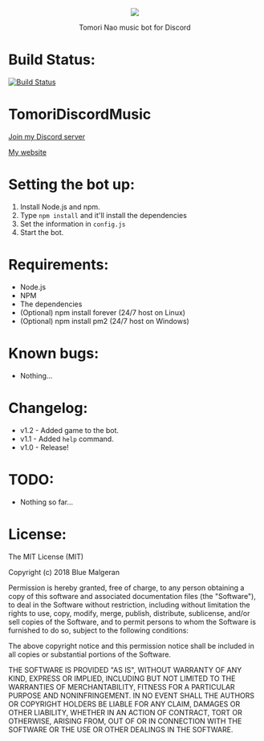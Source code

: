 <p align="center">
  <img src="https://i.imgur.com/ZnxxmE4.png">
</p>
<p align="center">
  Tomori Nao music bot for Discord
</p>

# Build Status:
[![Build Status](https://travis-ci.com/BlueMalgeran/TomoriDiscordMusic.svg?branch=master)](https://travis-ci.com/BlueMalgeran/TomoriDiscordMusic)
# TomoriDiscordMusic
<p>
  <a href="https://discord.gg/KugMg6K" target="_blank">Join my Discord server</a><br>
</p>
<p>
<a href="http://bluemalgeran.com/" target="_blank">My website</a>
</p>

# Setting the bot up:
1. Install Node.js and npm.
2. Type `npm install` and it'll install the dependencies
3. Set the information in `config.js`
4. Start the bot.
# Requirements:
+ Node.js
+ NPM
+ The dependencies
+ (Optional) npm install forever (24/7 host on Linux)
+ (Optional) npm install pm2 (24/7 host on Windows)
# Known bugs:
+ Nothing...
# Changelog:
+ v1.2 - Added game to the bot.
+ v1.1 - Added `help` command.
+ v1.0 - Release!
# TODO:
+ Nothing so far...
# License:
The MIT License (MIT)

Copyright (c) 2018 Blue Malgeran

Permission is hereby granted, free of charge, to any person obtaining a copy of this software and associated documentation files (the "Software"), to deal in the Software without restriction, including without limitation the rights to use, copy, modify, merge, publish, distribute, sublicense, and/or sell copies of the Software, and to permit persons to whom the Software is furnished to do so, subject to the following conditions:

The above copyright notice and this permission notice shall be included in all copies or substantial portions of the Software.

THE SOFTWARE IS PROVIDED "AS IS", WITHOUT WARRANTY OF ANY KIND, EXPRESS OR IMPLIED, INCLUDING BUT NOT LIMITED TO THE WARRANTIES OF MERCHANTABILITY, FITNESS FOR A PARTICULAR PURPOSE AND NONINFRINGEMENT. IN NO EVENT SHALL THE AUTHORS OR COPYRIGHT HOLDERS BE LIABLE FOR ANY CLAIM, DAMAGES OR OTHER LIABILITY, WHETHER IN AN ACTION OF CONTRACT, TORT OR OTHERWISE, ARISING FROM, OUT OF OR IN CONNECTION WITH THE SOFTWARE OR THE USE OR OTHER DEALINGS IN THE SOFTWARE.
